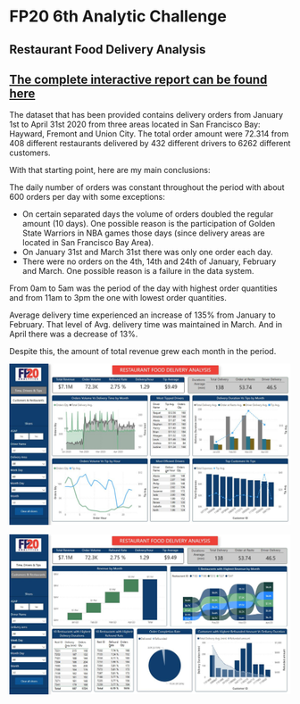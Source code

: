 # FP20 6th Analytic Challenge
## Restaurant Food Delivery Analysis

## [The complete interactive report can be found here](https://app.powerbi.com/view?r=eyJrIjoiOTRkZTJjMDYtY2JiNC00MDUyLWJkYjQtYzA4YWY3M2FjMjU5IiwidCI6Ijk5YTVhNjM1LTY1OGEtNGFhMS04MGIxLTdiM2IwNzcxZTkxYiIsImMiOjl9)

The dataset that has been provided contains delivery orders from January 1st to April 31st 2020 from three areas located in San Francisco Bay: Hayward, Fremont and Union City.
The total order amount were 72.314 from 408 different restaurants delivered by 432 different drivers to 6262 different customers.

With that starting point, here are my main conclusions:

The daily number of orders was constant throughout the period with about 600 orders per day with some exceptions: 
- On certain separated days the volume of orders doubled the regular amount (10 days). One possible reason is the participation of Golden State Warriors in NBA games those days  (since delivery areas are located in San Francisco Bay Area).
- On January 31st and March 31st there was only one order each day.
- There were no orders on the 4th, 14th and 24th of January, February and March. One possible reason is a failure in the data system.

From 0am to 5am was the period of the day with highest order quantities and from 11am to 3pm the one with lowest order quantities.

Average delivery time experienced an increase of 135%  from January to February. That level of Avg. delivery time was maintained in March. And in April there was a decrease of 13%.

Despite this, the amount of total revenue grew each month in the period.

![page1](page1.jpg)

![page2](page2.jpg)
